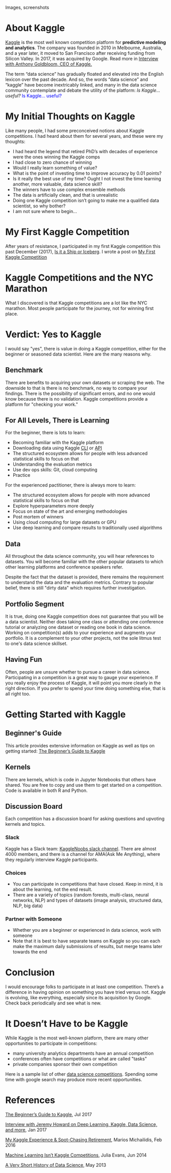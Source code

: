 Images, screenshots

# About Kaggle

[Kaggle](https://www.kaggle.com/) is the most well known competition platform for **predictive modeling and analytics**.  The company was founded in 2010 in Melbourne, Australia, and a year later, it moved to San Francisco after receiving funding from Silicon Valley.  In 2017, it was acquired by Google.  Read more in [Interview with Anthony Goldbloom, CEO of Kaggle.](https://medium.com/implodinggradients/ama-with-anthony-goldbloom-ceo-of-kaggle-the-open-data-science-platform-6a2012538316)

The term “data science” has gradually floated and elevated into the English lexicon over the past decade.  And so, the words “data science” and “kaggle” have become inextricably linked, and many in the data science community contemplate and debate the utility of the platform:  *Is Kaggle... useful?*
<a   style="color:blue; font:italic">Is Kaggle... useful?</a>

# My Initial Thoughts on Kaggle
Like many people, I had some preconceived notions about Kaggle competitions.  I had heard about them for several years, and these were my thoughts:  
- I had heard the legend that retired PhD’s with decades of experience were the ones winning the Kaggle comps 
- I had close to zero chance of winning
- Would I really learn something of value?
- What is the point of investing time to improve accuracy by 0.01 points?
- Is it really the best use of my time?  Ought I not invest the time learning another, more valuable, data science skill?
- The winners have to use complex ensemble methods
- The data is artificially clean, and that is unrealistic
- Doing one Kaggle competition isn’t going to make me a qualified data scientist, so why bother?
- I am not sure where to begin...

# My First Kaggle Competition
After years of resistance, I participated in my first Kaggle competition this past December (2017), [Is it a Ship or Iceberg](https://www.kaggle.com/c/statoil-iceberg-classifier-challenge).  I wrote a post on [My First Kaggle Competition](https://reshamas.github.io/my-first-kaggle-competition/)

# Kaggle Competitions and the NYC Marathon
What I discovered is that Kaggle competitions are a lot like the NYC marathon.  Most people participate for the journey, not for winning first place.  

# Verdict:  Yes to Kaggle
I would say "yes", there is value in doing a Kaggle competition, either for the beginner or seasoned data scientist.  Here are the many reasons why.

## Benchmark
There are benefits to acquiring your own datasets or scraping the web.  The downside to that is there is no benchmark, no way to compare your findings.  There is the possibility of significant errors, and no one would know because there is no validation.  Kaggle competitions provide a platform for "checking your work."

## For All Levels, There is Learning
For the beginner, there is lots to learn:
- Becoming familiar with the Kaggle platform
- Downloading data using Kaggle [CLI](https://github.com/reshamas/fastai_deeplearn_part1/blob/master/tools/download_data_kaggle_cli.md) or [API](https://github.com/Kaggle/kaggle-api)
- The structured ecosystem allows for people with less advanced statistical skills to focus on that
- Understanding the evaluation metrics
- Use dev ops skills:  Git, cloud computing 
- Practice

For the experienced pactitioner, there is always more to learn:
- The structured ecosystem allows for people with more advanced statistical skills to focus on that
- Explore hyperparameters more deeply
- Focus on state of the art and emerging methodologies
- Post mortem of winners
- Using cloud computing for large datasets or GPU 
- Use deep learning and compare results to traditionally used algorithms


## Data 
All throughout the data science community, you will hear references to datasets.  You will become familiar with the other popular datasets to which other learning platforms and conference speakers refer.

Despite the fact that the dataset is provided, there remains the requirement to understand the data and the evaluation metrics.  Contrary to popular belief, there is still "dirty data" which requires further investigation.  

## Portfolio Segment
It is true, doing one Kaggle competition does not guarantee that you will be a data scientist.  Neither does taking one class or attending one conference tutorial or analyzing one dataset or reading one book in data science.  Working on competition(s) adds to your experience and augments your portfolio.  It is a complement to your other projects, not the sole litmus test to one's data science skillset. 

## Having Fun
Often, people are unsure whether to pursue a career in data science.  Participating in a competition is a great way to gauge your experience.  If you really enjoy the process of Kaggle, it will point you more clearly in the right direction.  If you prefer to spend your time doing something else, that is all right too.  


# Getting Started with Kaggle

## Beginner's Guide
This article provides extensive information on Kaggle as well as tips on getting started:  [The Beginner’s Guide to Kaggle](https://elitedatascience.com/beginner-kaggle)

## Kernels
There are kernels, which is code in Jupyter Notebooks that others have shared.  You are free to copy and use them to get started on a competition.  Code is available in both R and Python. 

## Discussion Board
Each competition has a discussion board for asking questions and upvoting kernels and topics.

### Slack
Kaggle has a Slack team:  [KaggleNoobs slack channel](http://kagglenoobs.herokuapp.com).  There are almost 4000 members, and there is a channel for AMA(Ask Me Anything), where they regularly interview Kaggle participants.  

### Choices
- You can participate in competitions that have closed.  Keep in mind, it is about the learning, not the end result.  
- There are a variety of topics (random forests, multi-class, neural networks, NLP) and types of datasets (image analysis, structured data, NLP, big data)

### Partner with Someone
- Whether you are a beginner or experienced in data science, work with someone
- Note that it is best to have separate teams on Kaggle so you can each make the maximum daily submissions of results, but merge teams later towards the end

# Conclusion
I would encourage folks to participate in at least one competition.  There’s a difference in having opinion on something you have tried versus not.  Kaggle is evolving, like everything, especially since its acquisition by Google.  Check back periodically and see what is new.

# It Doesn’t Have to be Kaggle 
While Kaggle is the most well-known platform, there are many other opportunities to participate in competitions:
- many university analytics departments have an annual competition
- conferences often have competitions or what are called "tasks"
- private companies sponsor their own competition

Here is a sample list of other [data science competitions](https://github.com/reshamas/fastai_deeplearn_part1/blob/master/notes/competitions.md).  Spending some time with google search may produce more recent opportunities.  

# References

[The Beginner’s Guide to Kaggle](https://elitedatascience.com/beginner-kaggle), Jul 2017

[ Interview with Jeremy Howard on Deep Learning, Kaggle, Data Science, and more](https://www.kdnuggets.com/2017/01/exclusive-interview-jeremy-howard-deep-learning-kaggle-data-science.html), Jan 2017

[My Kaggle Experience & Spot-Chasing Retirement](http://blog.kaggle.com/2016/02/10/my-kaggle-experience-spot-chasing-retirement/), Marios Michailidis, Feb 2016

[Machine Learning Isn’t Kaggle Competitions](https://jvns.ca/blog/2014/06/19/machine-learning-isnt-kaggle-competitions/), Julia Evans, Jun 2014

[A Very Short History of Data Science](https://www.forbes.com/sites/gilpress/2013/05/28/a-very-short-history-of-data-science/#2dbc356155cf), May 2013

